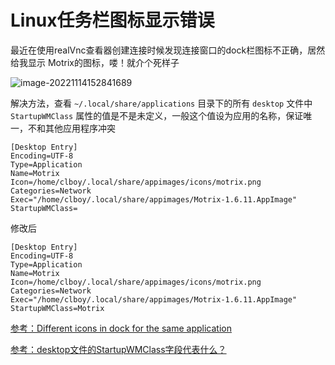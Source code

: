 # Linux任务栏图标显示错误



最近在使用realVnc查看器创建连接时候发现连接窗口的dock栏图标不正确，居然给我显示 Motrix的图标，喽！就介个死样子

![image-20221114152841689](https://cdn.tencentfs.clboy.cn/images/2022/20221115090440196.png)

解决方法，查看 `~/.local/share/applications` 目录下的所有 `desktop` 文件中 `StartupWMClass` 属性的值是不是未定义，一般这个值设为应用的名称，保证唯一，不和其他应用程序冲突

```properties
[Desktop Entry]
Encoding=UTF-8
Type=Application
Name=Motrix
Icon=/home/clboy/.local/share/appimages/icons/motrix.png
Categories=Network
Exec="/home/clboy/.local/share/appimages/Motrix-1.6.11.AppImage"
StartupWMClass=
```

修改后

```properties
[Desktop Entry]
Encoding=UTF-8
Type=Application
Name=Motrix
Icon=/home/clboy/.local/share/appimages/icons/motrix.png
Categories=Network
Exec="/home/clboy/.local/share/appimages/Motrix-1.6.11.AppImage"
StartupWMClass=Motrix
```



[参考：Different icons in dock for the same application](https://askubuntu.com/questions/1411410/different-icons-in-dock-for-the-same-application-gnome-terminal)

[参考：desktop文件的StartupWMClass字段代表什么？](https://qastack.cn/ubuntu/367396/what-does-the-startupwmclass-field-of-a-desktop-file-represent)